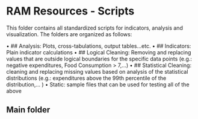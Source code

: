 # RAM Resources - Scripts
This folder contains all standardized scripts for indicators, analysis and visualization. The folders are organized as follows:

•	## Analysis: Plots, cross-tabulations, output tables...etc.
•	## Indicators: Plain indicator calculations
•	## Logical Cleaning: Removing and replacing values that are outside logical boundaries for the specific data points (e.g.: negative expenditures, Food Consumption > 7,…)
•	## Statistical Cleaning: cleaning and replacing missing values based on analysis of the statistical distributions (e.g.: expenditures above the 99th percentile of the distribution,… )
•	Static: sample files that can be used for testing all of the above

## Main folder
